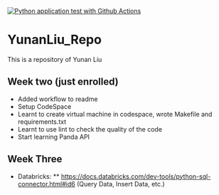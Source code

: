 [![Python application test with Github Actions](https://github.com/nogibjj/YunanLiu_Repo/actions/workflows/main.yml/badge.svg)](https://github.com/nogibjj/YunanLiu_Repo/actions/workflows/main.yml)




# YunanLiu_Repo
This is a repository of Yunan Liu

## Week two (just enrolled)
* Added workflow to readme
* Setup CodeSpace
* Learnt to create virtual machine in codespace, wrote Makefile and requirements.txt
* Learnt to use lint to check the quality of the code
* Start learning Panda API

## Week Three
* Databricks:
** https://docs.databricks.com/dev-tools/python-sql-connector.html#id6 (Query Data, Insert Data, etc.)
